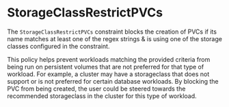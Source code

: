 # StorageClassRestrictPVCs

The `StorageClassRestrictPVCs` constraint blocks the creation of PVCs if its name 
matches at least one of the regex strings & is using one of the storage classes 
configured in the constraint. 

This policy helps prevent workloads matching the provided criteria from being run 
on persistent volumes that are not preferred for that type of workload. For example,
a cluster may have a storageclass that does not support or is not preferred for 
certain database workloads. By blocking the PVC from being created, the user could 
be steered towards the recommended storageclass in the cluster for this type of 
workload.

